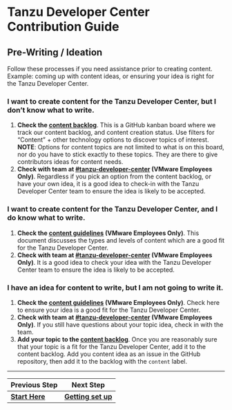 # Tanzu Developer Center Contribution Guide


## Pre-Writing / Ideation

Follow these processes if you need assistance prior to creating content. Example: coming up with content ideas, or ensuring your idea is right for the Tanzu Developer Center.


### I want to create content for the Tanzu Developer Center, but I **don’t** know what to write.

1. **Check the [content backlog](https://github.com/vmware-tanzu/tanzu-dev-portal/projects/7)**. This is a GitHub kanban board where we track our content backlog, and content creation status. Use filters for “Content” + other technology options to discover topics of interest. **NOTE**: Options for content topics are not limited to what is on this board, nor do you have to stick exactly to these topics. They are there to give contributors ideas for content needs.
2. **Check with team at [#tanzu-developer-center](https://vmware.slack.com/archives/C011DRHHDTL) (VMware Employees Only)**. Regardless if you pick an option from the content backlog, or have your own idea, it is a good idea to check-in with the Tanzu Developer Center team to ensure the idea is likely to be accepted.


### I want to create content for the Tanzu Developer Center, and I **do** know what to write.

1. **Check the [content guidelines](https://docs.google.com/document/u/1/d/1sEjhd0pUID_K4m7928MwNfO8JEPsQ2YxQYI7de1RKRI/edit) (VMware Employees Only)**. This document discusses the types and levels of content which are a good fit for the Tanzu Developer Center. 
2. **Check with team at [#tanzu-developer-center](https://vmware.slack.com/archives/C011DRHHDTL) (VMware Employees Only)**. It is a good idea to check your idea with the Tanzu Developer Center team to ensure the idea is likely to be accepted.

### I have an idea for content to write, but I am not going to write it.

1. **Check the [content guidelines](https://docs.google.com/document/u/1/d/1sEjhd0pUID_K4m7928MwNfO8JEPsQ2YxQYI7de1RKRI/edit) (VMware Employees Only)**. Check here to ensure your idea is a good fit for the Tanzu Developer Center.
2. **Check with team at [#tanzu-developer-center](https://vmware.slack.com/archives/C011DRHHDTL) (VMware Employees Only)**. If you still have questions about your topic idea, check in with the team.
3. **Add your topic to the [content backlog](https://github.com/vmware-tanzu/tanzu-dev-portal/projects/7)**. Once you are reasonably sure that your topic is a fit for the Tanzu Developer Center, add it to the content backlog. Add you content idea as an issue in the GitHub repository, then add it to the backlog with the `content` label. 

---

| Previous Step | Next Step |
| ------------- | --------- |
| **[Start Here](contributing/start-here.md)** | **[Getting set up](gh2-env-setup.md)** |
